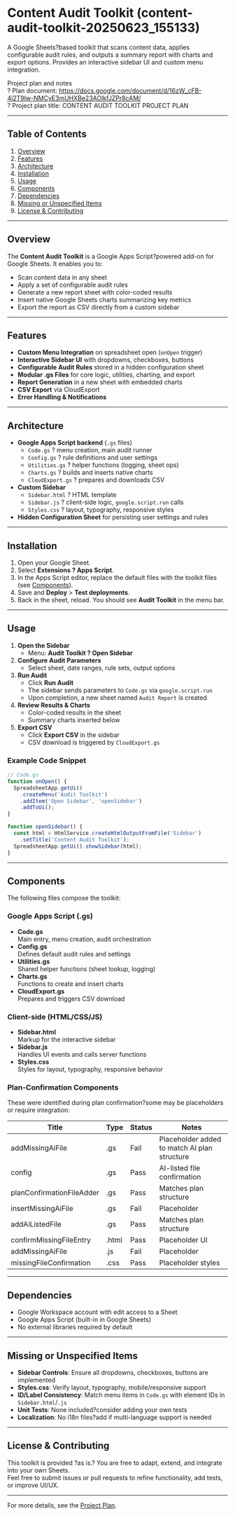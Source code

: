 # Content Audit Toolkit (content-audit-toolkit-20250623_155133)

A Google Sheets?based toolkit that scans content data, applies configurable audit rules, and outputs a summary report with charts and export options. Provides an interactive sidebar UI and custom menu integration.

Project plan and notes  
? Plan document: https://docs.google.com/document/d/16zW_cFB-4i2T9lw-NMCyE3mUHXBe23AOlkfJZPr8cAM/  
? Project plan title: CONTENT AUDIT TOOLKIT PROJECT PLAN  

---

## Table of Contents

1. [Overview](#overview)  
2. [Features](#features)  
3. [Architecture](#architecture)  
4. [Installation](#installation)  
5. [Usage](#usage)  
6. [Components](#components)  
7. [Dependencies](#dependencies)  
8. [Missing or Unspecified Items](#missing-or-unspecified-items)  
9. [License & Contributing](#license--contributing)

---

## Overview

The **Content Audit Toolkit** is a Google Apps Script?powered add-on for Google Sheets. It enables you to:

- Scan content data in any sheet  
- Apply a set of configurable audit rules  
- Generate a new report sheet with color-coded results  
- Insert native Google Sheets charts summarizing key metrics  
- Export the report as CSV directly from a custom sidebar  

---

## Features

- **Custom Menu Integration** on spreadsheet open (`onOpen` trigger)  
- **Interactive Sidebar UI** with dropdowns, checkboxes, buttons  
- **Configurable Audit Rules** stored in a hidden configuration sheet  
- **Modular .gs Files** for core logic, utilities, charting, and export  
- **Report Generation** in a new sheet with embedded charts  
- **CSV Export** via CloudExport  
- **Error Handling & Notifications**  

---

## Architecture

- **Google Apps Script backend** (`.gs` files)  
  - `Code.gs` ? menu creation, main audit runner  
  - `Config.gs` ? rule definitions and user settings  
  - `Utilities.gs` ? helper functions (logging, sheet ops)  
  - `Charts.gs` ? builds and inserts native charts  
  - `CloudExport.gs` ? prepares and downloads CSV  
- **Custom Sidebar**  
  - `Sidebar.html` ? HTML template  
  - `Sidebar.js` ? client-side logic, `google.script.run` calls  
  - `Styles.css` ? layout, typography, responsive styles  
- **Hidden Configuration Sheet** for persisting user settings and rules  

---

## Installation

1. Open your Google Sheet.  
2. Select **Extensions ? Apps Script**.  
3. In the Apps Script editor, replace the default files with the toolkit files (see [Components](#components)).  
4. Save and **Deploy** > **Test deployments**.  
5. Back in the sheet, reload. You should see **Audit Toolkit** in the menu bar.

---

## Usage

1. **Open the Sidebar**  
   - Menu: **Audit Toolkit ? Open Sidebar**  
2. **Configure Audit Parameters**  
   - Select sheet, date ranges, rule sets, output options  
3. **Run Audit**  
   - Click **Run Audit**  
   - The sidebar sends parameters to `Code.gs` via `google.script.run`  
   - Upon completion, a new sheet named `Audit Report` is created  
4. **Review Results & Charts**  
   - Color-coded results in the sheet  
   - Summary charts inserted below  
5. **Export CSV**  
   - Click **Export CSV** in the sidebar  
   - CSV download is triggered by `CloudExport.gs`

### Example Code Snippet

```javascript
// Code.gs
function onOpen() {
  SpreadsheetApp.getUi()
    .createMenu('Audit Toolkit')
    .addItem('Open Sidebar', 'openSidebar')
    .addToUi();
}

function openSidebar() {
  const html = HtmlService.createHtmlOutputFromFile('Sidebar')
    .setTitle('Content Audit Toolkit');
  SpreadsheetApp.getUi().showSidebar(html);
}
```

---

## Components

The following files compose the toolkit:

### Google Apps Script (.gs)

- **Code.gs**  
  Main entry, menu creation, audit orchestration  
- **Config.gs**  
  Defines default audit rules and settings  
- **Utilities.gs**  
  Shared helper functions (sheet lookup, logging)  
- **Charts.gs**  
  Functions to create and insert charts  
- **CloudExport.gs**  
  Prepares and triggers CSV download  

### Client-side (HTML/CSS/JS)

- **Sidebar.html**  
  Markup for the interactive sidebar  
- **Sidebar.js**  
  Handles UI events and calls server functions  
- **Styles.css**  
  Styles for layout, typography, responsive behavior  

### Plan-Confirmation Components

These were identified during plan confirmation?some may be placeholders or require integration:

| Title                       | Type  | Status | Notes                                                       |
|-----------------------------|-------|--------|-------------------------------------------------------------|
| addMissingAiFile            | .gs   | Fail   | Placeholder added to match AI plan structure                |
| config                      | .gs   | Pass   | AI-listed file confirmation                                 |
| planConfirmationFileAdder   | .gs   | Pass   | Matches plan structure                                      |
| insertMissingAiFile         | .gs   | Fail   | Placeholder                                                 |
| addAiListedFile             | .gs   | Pass   | Matches plan structure                                      |
| confirmMissingFileEntry     | .html | Pass   | Placeholder UI                                              |
| addMissingAiFile            | .js   | Fail   | Placeholder                                                 |
| missingFileConfirmation     | .css  | Pass   | Placeholder styles                                          |

---

## Dependencies

- Google Workspace account with edit access to a Sheet  
- Google Apps Script (built-in in Google Sheets)  
- No external libraries required by default  

---

## Missing or Unspecified Items

- **Sidebar Controls**: Ensure all dropdowns, checkboxes, buttons are implemented  
- **Styles.css**: Verify layout, typography, mobile/responsive support  
- **ID/Label Consistency**: Match menu items in `Code.gs` with element IDs in `Sidebar.html`/`.js`  
- **Unit Tests**: None included?consider adding your own tests  
- **Localization**: No i18n files?add if multi-language support is needed  

---

## License & Contributing

This toolkit is provided ?as is.? You are free to adapt, extend, and integrate into your own Sheets.  
Feel free to submit issues or pull requests to refine functionality, add tests, or improve UI/UX.

---

For more details, see the [Project Plan](https://docs.google.com/document/d/16zW_cFB-4i2T9lw-NMCyE3mUHXBe23AOlkfJZPr8cAM/).